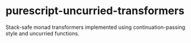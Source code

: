 # purescript-uncurried-transformers
Stack-safe monad transformers implemented using continuation-passing style and uncurried functions.
